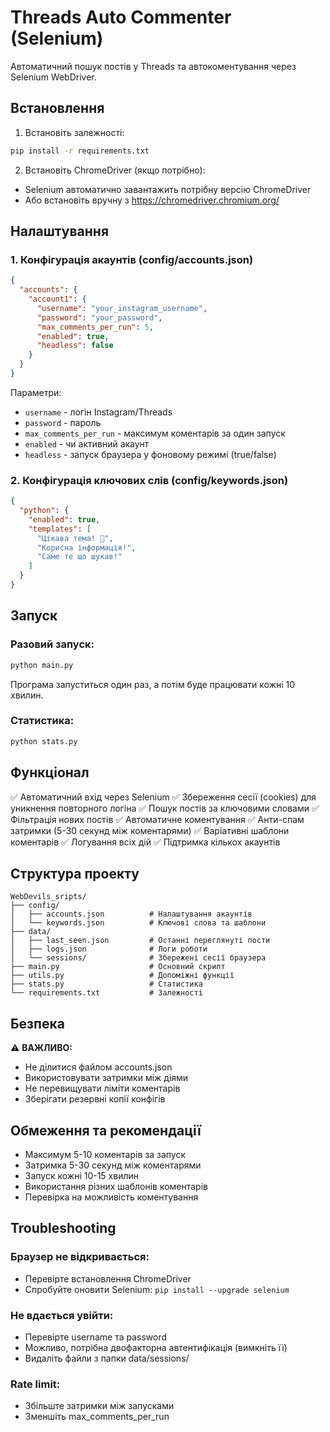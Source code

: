 # Threads Auto Commenter (Selenium)

Автоматичний пошук постів у Threads та автокоментування через Selenium WebDriver.

## Встановлення

1. Встановіть залежності:
```bash
pip install -r requirements.txt
```

2. Встановіть ChromeDriver (якщо потрібно):
- Selenium автоматично завантажить потрібну версію ChromeDriver
- Або встановіть вручну з https://chromedriver.chromium.org/

## Налаштування

### 1. Конфігурація акаунтів (config/accounts.json)

```json
{
  "accounts": {
    "account1": {
      "username": "your_instagram_username",
      "password": "your_password",
      "max_comments_per_run": 5,
      "enabled": true,
      "headless": false
    }
  }
}
```

Параметри:
- `username` - логін Instagram/Threads
- `password` - пароль
- `max_comments_per_run` - максимум коментарів за один запуск
- `enabled` - чи активний акаунт
- `headless` - запуск браузера у фоновому режимі (true/false)

### 2. Конфігурація ключових слів (config/keywords.json)

```json
{
  "python": {
    "enabled": true,
    "templates": [
      "Цікава тема! 🐍",
      "Корисна інформація!",
      "Саме те що шукав!"
    ]
  }
}
```

## Запуск

### Разовий запуск:
```bash
python main.py
```

Програма запуститься один раз, а потім буде працювати кожні 10 хвилин.

### Статистика:
```bash
python stats.py
```

## Функціонал

✅ Автоматичний вхід через Selenium
✅ Збереження сесії (cookies) для уникнення повторного логіна
✅ Пошук постів за ключовими словами
✅ Фільтрація нових постів
✅ Автоматичне коментування
✅ Анти-спам затримки (5-30 секунд між коментарями)
✅ Варіативні шаблони коментарів
✅ Логування всіх дій
✅ Підтримка кількох акаунтів

## Структура проекту

```
WebDevils_sripts/
├── config/
│   ├── accounts.json          # Налаштування акаунтів
│   └── keywords.json          # Ключові слова та шаблони
├── data/
│   ├── last_seen.json         # Останні переглянуті пости
│   ├── logs.json              # Логи роботи
│   └── sessions/              # Збережені сесії браузера
├── main.py                    # Основний скрипт
├── utils.py                   # Допоміжні функції
├── stats.py                   # Статистика
└── requirements.txt           # Залежності
```

## Безпека

⚠️ **ВАЖЛИВО:**
- Не ділитися файлом accounts.json
- Використовувати затримки між діями
- Не перевищувати ліміти коментарів
- Зберігати резервні копії конфігів

## Обмеження та рекомендації

- Максимум 5-10 коментарів за запуск
- Затримка 5-30 секунд між коментарями
- Запуск кожні 10-15 хвилин
- Використання різних шаблонів коментарів
- Перевірка на можливість коментування

## Troubleshooting

### Браузер не відкривається:
- Перевірте встановлення ChromeDriver
- Спробуйте оновити Selenium: `pip install --upgrade selenium`

### Не вдається увійти:
- Перевірте username та password
- Можливо, потрібна двофакторна автентифікація (вимкніть її)
- Видаліть файли з папки data/sessions/

### Rate limit:
- Збільште затримки між запусками
- Зменшіть max_comments_per_run
